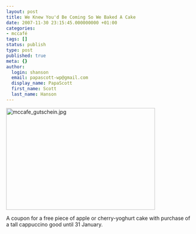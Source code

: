 ```yaml
---
layout: post
title: We Knew You'd Be Coming So We Baked A Cake
date: 2007-11-30 23:15:45.000000000 +01:00
categories:
- mccafé
tags: []
status: publish
type: post
published: true
meta: {}
author:
  login: shanson
  email: papascott-wp@gmail.com
  display_name: PapaScott
  first_name: Scott
  last_name: Hanson
---
```

<p><img src="http://www.papascott.de/wordpress/wp-content/uploads/2007/11/mccafe-gutschein.jpg" alt="mccafe_gutschein.jpg" border="0" width="403" height="275" /></p>
<p>A coupon for a free piece of apple or cherry-yoghurt cake with purchase of a tall cappuccino good until 31 January. </p>

